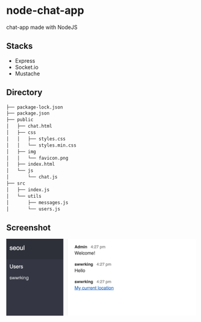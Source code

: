 # node-chat-app

chat-app made with NodeJS

## Stacks
>
* Express
* Socket.io
* Mustache

## Directory
```bash
├── package-lock.json
├── package.json
├── public
│   ├── chat.html
│   ├── css
│   │   ├── styles.css
│   │   └── styles.min.css
│   ├── img
│   │   └── favicon.png
│   ├── index.html
│   └── js
│       └── chat.js
├── src
│   ├── index.js
│   └── utils
│       ├── messages.js
│       └── users.js
```
## Screenshot
![node-chat-app](./screenshot/screenshot.png)
